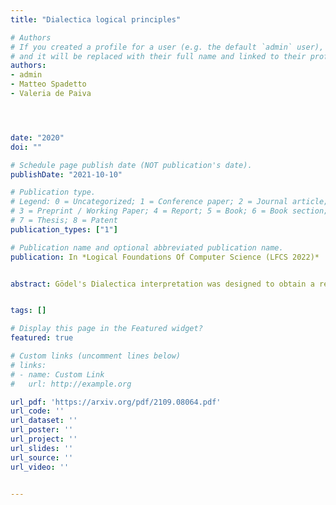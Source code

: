 ```yaml
---
title: "Dialectica logical principles"

# Authors
# If you created a profile for a user (e.g. the default `admin` user), write the username (folder name) here 
# and it will be replaced with their full name and linked to their profile.
authors:
- admin
- Matteo Spadetto
- Valeria de Paiva




date: "2020"
doi: ""

# Schedule page publish date (NOT publication's date).
publishDate: "2021-10-10"

# Publication type.
# Legend: 0 = Uncategorized; 1 = Conference paper; 2 = Journal article;
# 3 = Preprint / Working Paper; 4 = Report; 5 = Book; 6 = Book section;
# 7 = Thesis; 8 = Patent
publication_types: ["1"]

# Publication name and optional abbreviated publication name.
publication: In *Logical Foundations Of Computer Science (LFCS 2022)*


abstract: Gödel's Dialectica interpretation was designed to obtain a relative consistency proof for Heyting arithmetic, to be used in conjunction with the double negation interpretation to obtain the consistency of Peano arithmetic. In recent years, proof theoretic transformations (so-called proof interpretations) that are based on Gödel's Dialectica interpretation have been used systematically to extract new content from proofs and so the interpretation has found relevant applications in several areas of mathematics and computer science. Following our previous work on Gödel fibrations, we present a (hyper)doctrine characterisation of the Dialectica which corresponds exactly to the logical description of the interpretation. To show that we derive in the category theory the soundness of the interpretation of the implication connective, as expounded on by Spector and Troelstra. This requires extra logical principles, going beyond intuitionistic logic, Markov's Principle (MP) and the Independence of Premise (IP) principle, as well as some choice. We show how these principles are satisfied in the categorical setting, establishing a tight (internal language) correspondence between the logical system and the categorical framework. This tight correspondence should come handy not only when discussing the applications of the Dialectica already known, like its use to extract computational content from (some) classical theorems (proof mining), its use to help to model specific abstract machines, etc. but also to help devise new application


tags: []

# Display this page in the Featured widget?
featured: true

# Custom links (uncomment lines below)
# links:
# - name: Custom Link
#   url: http://example.org

url_pdf: 'https://arxiv.org/pdf/2109.08064.pdf'
url_code: ''
url_dataset: ''
url_poster: ''
url_project: ''
url_slides: ''
url_source: ''
url_video: ''


---
```



